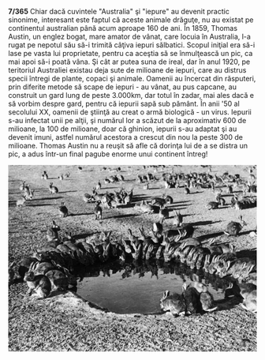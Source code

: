 **7/365** Chiar dacă cuvintele "Australia" şi "iepure" au devenit practic sinonime, interesant este faptul că aceste animale drăguţe, nu au existat pe continentul australian până acum aproape 160 de ani. În 1859, Thomas Austin, un englez bogat, mare amator de vânat, care locuia în Australia, l-a rugat pe nepotul său să-i trimită câţiva iepuri sălbatici. Scopul iniţial era să-i lase pe vasta lui proprietate, pentru ca aceştia să se înmulţească un pic, ca mai apoi să-i poată vâna. Şi cât ar putea suna de ireal, dar în anul 1920, pe teritoriul Australiei existau deja sute de milioane de iepuri, care au distrus specii întregi de plante, copaci şi animale. Oamenii au încercat din răsputeri, prin diferite metode să scape de iepuri - au vânat, au pus capcane, au construit un gard lung de peste 3.000km, dar totul în zadar, mai ales dacă e să vorbim despre gard, pentru că iepurii sapă sub pământ. În anii '50 al secolului XX, oamenii de ştiinţă au creat o armă biologică - un virus. Iepurii s-au infectat unii pe alţii, şi numărul lor a scăzut de la aproximativ 600 de milioane, la 100 de milioane, doar că ghinion, iepurii s-au adaptat şi au devenit imuni, astfel numărul acestora a crescut din nou la peste 300 de milioane. Thomas Austin nu a reuşit să afle că dorinţa lui de a se distra un pic, a adus într-un final pagube enorme unui continent întreg!

![Iepuri](image-1.jpg)
